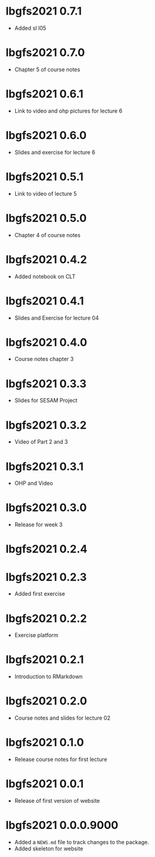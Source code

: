 # lbgfs2021 0.7.1

* Added sl l05

# lbgfs2021 0.7.0

* Chapter 5 of course notes

# lbgfs2021 0.6.1

* Link to video and ohp pictures for lecture 6

# lbgfs2021 0.6.0

* Slides and exercise for lecture 6

# lbgfs2021 0.5.1

* Link to video of lecture 5

# lbgfs2021 0.5.0

* Chapter 4 of course notes

# lbgfs2021 0.4.2

* Added notebook on CLT

# lbgfs2021 0.4.1

* Slides and Exercise for lecture 04

# lbgfs2021 0.4.0

* Course notes chapter 3

# lbgfs2021 0.3.3

* Slides for SESAM Project

# lbgfs2021 0.3.2

* Video of Part 2 and 3

# lbgfs2021 0.3.1

* OHP and Video

# lbgfs2021 0.3.0

* Release for week 3

# lbgfs2021 0.2.4

# lbgfs2021 0.2.3

* Added first exercise

# lbgfs2021 0.2.2

* Exercise platform

# lbgfs2021 0.2.1

* Introduction to RMarkdown 

# lbgfs2021 0.2.0

* Course notes and slides for lecture 02 

# lbgfs2021 0.1.0

* Release course notes for first lecture


# lbgfs2021 0.0.1

* Release of first version of website

# lbgfs2021 0.0.0.9000

* Added a `NEWS.md` file to track changes to the package.
* Added skeleton for website
